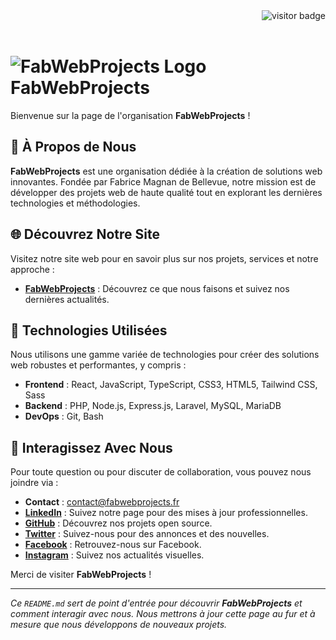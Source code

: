 <div align="right">
  <img src="https://visitor-badge.laobi.icu/badge?page_id=FabWebProjects.github" alt="visitor badge" />
</div>

<br/>

# ![FabWebProjects Logo](https://apifreelance.fabwebprojects.fr/profile_images/logo.png) FabWebProjects

Bienvenue sur la page de l'organisation **FabWebProjects** !

## 🌟 À Propos de Nous

**FabWebProjects** est une organisation dédiée à la création de solutions web innovantes. Fondée par Fabrice Magnan de Bellevue, notre mission est de développer des projets web de haute qualité tout en explorant les dernières technologies et méthodologies.

## 🌐 Découvrez Notre Site

Visitez notre site web pour en savoir plus sur nos projets, services et notre approche :

- **[FabWebProjects](https://fabwebprojects.fr/)** : Découvrez ce que nous faisons et suivez nos dernières actualités.

## 🔧 Technologies Utilisées

Nous utilisons une gamme variée de technologies pour créer des solutions web robustes et performantes, y compris :

- **Frontend** : React, JavaScript, TypeScript, CSS3, HTML5, Tailwind CSS, Sass
- **Backend** : PHP, Node.js, Express.js, Laravel, MySQL, MariaDB
- **DevOps** : Git, Bash

## 💬 Interagissez Avec Nous

Pour toute question ou pour discuter de collaboration, vous pouvez nous joindre via :

- **Contact** : [contact@fabwebprojects.fr](mailto:contact@fabwebprojects.fr)
- **[LinkedIn](https://www.linkedin.com/company/fabwebprojects/)** : Suivez notre page pour des mises à jour professionnelles.
- **[GitHub](https://github.com/Fabrice-Perso)** : Découvrez nos projets open source.
- **[Twitter](https://twitter.com/FabWebProjects)** : Suivez-nous pour des annonces et des nouvelles.
- **[Facebook](https://www.facebook.com/FabWebProjects)** : Retrouvez-nous sur Facebook.
- **[Instagram](https://instagram.com/fabwebprojects)** : Suivez nos actualités visuelles.

Merci de visiter **FabWebProjects** !

---

*Ce `README.md` sert de point d'entrée pour découvrir **FabWebProjects** et comment interagir avec nous. Nous mettrons à jour cette page au fur et à mesure que nous développons de nouveaux projets.*
